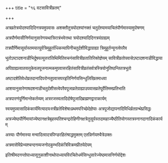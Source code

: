 +++
title = "१६ वटसावित्रीव्रतम्"

+++

अत्रव्रतेत्रयोदश्यादिदिनत्रयमुपवासः अशक्तौतुत्रयोदश्यांनक्तं चतुर्दश्यामयाचितंपौर्णमास्यामुपोषणम्

अत्रपौर्णमासीनिर्णयानुसारेणयथात्रिरात्रंभवेत्तथा त्रयोदश्यादिदिनत्रयंग्राह्यम्

तत्रपौर्णिमासूर्यास्तमयात्पूर्वत्रिमुहूर्ताधिकव्यापिनीचतुर्दशीविद्धाग्राह्या त्रिमुहूर्तन्यूनत्वेपरैव

भूतोऽष्टादशनाडीभिर्दूषयत्युत्तरांतिथिमितिवचनंसावित्रीव्रतातिरिक्तेज्ञेयम् सावित्रीव्रतोपवासेऽष्टादशनाडीविद्धाया

अपिग्राह्यत्वातयत्तुकेवलपूजनात्मकमुपवासरहितंसावित्रीव्रतंसर्वत्रस्त्रियोनुतिष्ठन्तितत्रभूतो

अष्टादशेतिवेधोव्रतदानादिपरोनतूपवासपरइतिनिर्णयसिन्धुलिखितमाधवा

आशयानुसारेणाषदशनाडीचतुर्दशीसत्वेपरैवपूजाव्रतेग्राह्याउपवासव्रतेपूर्वेतिममप्रतिभाति

अत्रपारणंपूर्णिमान्तेकर्तव्यम् अत्ररजस्वलादिदोषेपूजादिब्राह्मणद्वाराकार्यम्

स्वयमुपवासादिकंकार्यमित्यादयःस्त्रीव्रतेविशेषाःप्रथमपरिच्छेदेज्ञेयाः अत्रपूजोद्यापनादिविधिर्व्रतग्रन्थेप्रसिद्धः

अत्रज्येष्ठपौर्णिमायांज्येष्ठानक्षत्रेबृहस्पतिश्चन्द्ररोहिणीनक्षत्रेतुसूर्यस्तदामहाज्यैष्ठीतियोगस्तत्रस्नानदानादिकंकार्यम्

अस्याः पौर्णमास्या मन्वादित्वादत्रपिण्डरहितंश्राद्धमुक्तम् एतन्निर्णयश्चैत्रेउक्तः

अत्रमासेविप्रेभ्यश्चन्दनव्यजनोदकुम्भदिकंत्रिविक्रमप्रीतयेदेयम्

इतिश्रीमदनन्तोपाध्यासूनुकाशीनाथोपाध्यायविरचितेधर्मसिन्धुसारेज्येष्ठमासनिर्णयोद्देशः
